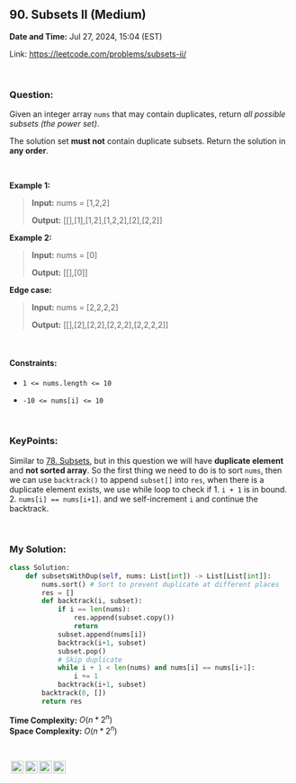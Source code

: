 ## 90. Subsets II (Medium)
**Date and Time:** Jul 27, 2024, 15:04 (EST)

Link: https://leetcode.com/problems/subsets-ii/

<br>

### Question:
Given an integer array `nums` that may contain duplicates, return _all possible subsets (the power set)_.

The solution set **must not** contain duplicate subsets. Return the solution in **any order**.

<br>

**Example 1:**
> **Input:** nums = [1,2,2]
> 
> **Output:** [[],[1],[1,2],[1,2,2],[2],[2,2]]

**Example 2:**
> **Input:** nums = [0]
> 
> **Output:** [[],[0]]

**Edge case:**
> **Input:** nums = [2,2,2,2]
> 
> **Output:** [[],[2],[2,2],[2,2,2],[2,2,2,2]]

<br>

#### Constraints:
* `1 <= nums.length <= 10`

* `-10 <= nums[i] <= 10`

<br>

### KeyPoints: 
Similar to [78. Subsets](./questions/78.Subsets_(Medium).md), but in this question we will have **duplicate element** and **not sorted array**. So the first thing we need to do is to sort `nums`, then we can use `backtrack()` to append `subset[]` into `res`, when there is a duplicate element exists, we use while loop to check if 1. `i + 1` is in bound. 2. `nums[i] == nums[i+1]`. and we self-increment `i` and continue the backtrack.

<br>

### My Solution:
```python
class Solution:
    def subsetsWithDup(self, nums: List[int]) -> List[List[int]]:
        nums.sort() # Sort to prevent duplicate at different places
        res = []
        def backtrack(i, subset):
            if i == len(nums):
                res.append(subset.copy())
                return
            subset.append(nums[i])
            backtrack(i+1, subset)
            subset.pop()
            # Skip duplicate
            while i + 1 < len(nums) and nums[i] == nums[i+1]:
                i += 1
            backtrack(i+1, subset)
        backtrack(0, [])
        return res
```
**Time Complexity:** $O(n* 2^n)$ <br>
**Space Complexity:** $O(n * 2^n)$

<br>

<img style="height:22px!important;margin-left:3px;vertical-align:text-bottom;" src="https://mirrors.creativecommons.org/presskit/icons/cc.svg?ref=chooser-v1" alt="CC BY-NC-SA" title="CC BY-NC-SA"><img style="height:22px!important;margin-left:3px;vertical-align:text-bottom;" src="https://mirrors.creativecommons.org/presskit/icons/by.svg?ref=chooser-v1" alt="BY: credit must be given to the creator" title="BY: credit must be given to the creator"><img style="height:22px!important;margin-left:3px;vertical-align:text-bottom;" src="https://mirrors.creativecommons.org/presskit/icons/nc.svg?ref=chooser-v1" alt="NC: Only noncommercial uses of the work are permitted" title="NC: Only noncommercial uses of the work are permitted"><img style="height:22px!important;margin-left:3px;vertical-align:text-bottom;" src="https://mirrors.creativecommons.org/presskit/icons/sa.svg?ref=chooser-v1" alt="SA: Adaptations must be shared under the same terms" title="SA: Adaptations must be shared under the same terms">